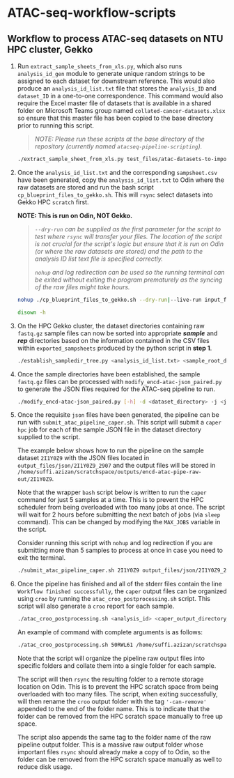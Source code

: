 # ATAC-seq-workflow-scripts

## Workflow to process ATAC-seq datasets on NTU HPC cluster, Gekko

1. Run `extract_sample_sheets_from_xls.py`, which also runs `analysis_id_gen` module to generate unique random strings to be assigned to each dataset for downstream reference. This would also produce an `analysis_id_list.txt` file that stores the `analysis_ID` and `dataset_ID` in a one-to-one correspondence. This command would also require the Excel master file of datasets that is available in a shared folder on Microsoft Teams group named `collated-cancer-datasets.xlsx` so ensure that this master file has been copied to the base directory prior to running this script.

    > *NOTE: Please run these scripts at the base directory of the repository (currently named `atacseq-pipeline-scripting`).*

    ```bash
    ./extract_sample_sheet_from_xls.py test_files/atac-datasets-to-import.txt test_files/collated-cancer-datasets-v1.6.xlsx test_output/exported_sampsheets test_files/analysis_id_list.txt
    ```

2. Once the `analysis_id_list.txt` and the corresponding `sampsheet.csv` have been generated, copy the `analysis_id_list.txt` to Odin where the raw datasets are stored and run the bash script `cp_blueprint_files_to_gekko.sh`. This will `rsync` select datasets into Gekko HPC `scratch` first.

    **NOTE: This is run on Odin, NOT Gekko.**

    > *`--dry-run` can be supplied as the first parameter for the script to test where `rsync` will transfer your files. The location of the script is not crucial for the script's logic but ensure that it is run on Odin (or where the raw datasets are stored) and the path to the analysis ID list text file is specified correctly.*
    >
    > *`nohup` and log redirection can be used so the running terminal can be exited without exiting the program prematurely as the syncing of the raw files might take hours.*

    ```bash
    nohup ./cp_blueprint_files_to_gekko.sh --dry-run|--live-run input_files/analysis_id_list.txt > rsync_output.log &

    disown -h
    ```

3. On the HPC Gekko cluster, the dataset directories containing raw `fastq.gz` sample files can now be sorted into appropriate ***sample*** and ***rep*** directories based on the information contained in the CSV files within `exported_sampsheets` produced by the python script in **step 1**.

    ```bash
    ./establish_sampledir_tree.py <analysis_id_list.txt> <sample_root_directory> <csv_samplesheet_directory>
    ```

4. Once the sample directories have been established, the sample `fastq.gz` files can be processed with `modify_encd-atac-json_paired.py` to generate the JSON files required for the ATAC-seq pipeline to run.

    ```bash
    ./modify_encd-atac-json_paired.py [-h] -d <dataset_directory> -j <json_file_template> -s <sample_sheet_csv> -o <output_path>
    ```

5. Once the requisite `json` files have been generated, the pipeline can be run with `submit_atac_pipeline_caper.sh`. This script will submit a `caper hpc` job for each of the sample JSON file in the dataset directory supplied to the script.

    The example below shows how to run the pipeline on the sample dataset `2I1Y0Z9` with the JSON files located in `output_files/json/2I1Y0Z9_2907` and the output files will be stored in `/home/suffi.azizan/scratchspace/outputs/encd-atac-pipe-raw-out/2I1Y0Z9`.

    Note that the wrapper `bash` script below is written to run the `caper` command for just 5 samples at a time. This is to prevent the HPC scheduler from being overloaded with too many jobs at once. The script will wait for 2 hours before submitting the next batch of jobs (via `sleep` command). This can be changed by modifying the `MAX_JOBS` variable in the script.

    Consider running this script with `nohup` and log redirection if you are submitting more than 5 samples to process at once in case you need to exit the terminal.

    ```bash
    ./submit_atac_pipeline_caper.sh 2I1Y0Z9 output_files/json/2I1Y0Z9_2907 /home/suffi.azizan/scratchspace/outputs/encd-atac-pipe-raw-out/2I1Y0Z9
    ```

6. Once the pipeline has finished and all of the stderr files contain the line `Workflow finished successfully`, the `caper` output files can be organized using `croo` by running the `atac_croo_postprocessing.sh` script. This script will also generate a `croo` report for each sample.

    ```bash
    ./atac_croo_postprocessing.sh <analysis_id> <caper_output_directory_path> <croo_output_dir_path>
    ```

    An example of command with complete arguments is as follows:

    ```bash
    ./atac_croo_postprocessing.sh 50RWL61 /home/suffi.azizan/scratchspace/outputs/encd-atac-pipe-raw-out/50RWL61 /home/suffi.azizan/scratchspace/outputs/atac_croo_out
    ```

    Note that the script will organize the pipeline raw output files into specific folders and collate them into a single folder for each sample.

    The script will then `rsync` the resulting folder to a remote storage location on Odin. This is to prevent the HPC scratch space from being overloaded with too many files. The script, when exiting successfully, will then rename the `croo` output folder with the tag `'-can-remove'` appended to the end of the folder name. This is to indicate that the folder can be removed from the HPC scratch space manually to free up space.

    The script also appends the same tag to the folder name of the raw pipeline output folder. This is a massive raw output folder whose important files `rsync` should already make a copy of to Odin, so the folder can be removed from the HPC scratch space manually as well to reduce disk usage.
